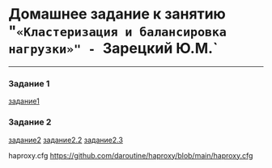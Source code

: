 # Домашнее задание к занятию "`«Кластеризация и балансировка нагрузки»" - `Зарецкий Ю.М.`

---

### Задание 1

[задание1](https://github.com/daroutine/haproxy/blob/main/1.png)


### Задание 2

[задание2](https://github.com/daroutine/haproxy/blob/main/haproxy1.png)
[задание2.2](https://github.com/daroutine/haproxy/blob/main/2-3.png)
[задание2.3](https://github.com/daroutine/haproxy/blob/main/2-4.png)

 haproxy.cfg https://github.com/daroutine/haproxy/blob/main/haproxy.cfg

